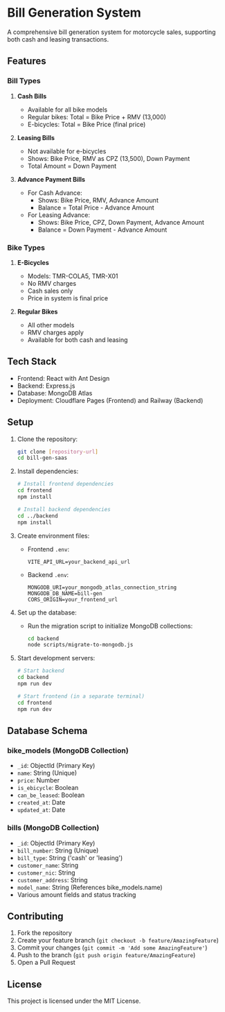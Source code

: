 # Bill Generation System

A comprehensive bill generation system for motorcycle sales, supporting both cash and leasing transactions.

## Features

### Bill Types
1. **Cash Bills**
   - Available for all bike models
   - Regular bikes: Total = Bike Price + RMV (13,000)
   - E-bicycles: Total = Bike Price (final price)

2. **Leasing Bills**
   - Not available for e-bicycles
   - Shows: Bike Price, RMV as CPZ (13,500), Down Payment
   - Total Amount = Down Payment

3. **Advance Payment Bills**
   - For Cash Advance:
     * Shows: Bike Price, RMV, Advance Amount
     * Balance = Total Price - Advance Amount
   - For Leasing Advance:
     * Shows: Bike Price, CPZ, Down Payment, Advance Amount
     * Balance = Down Payment - Advance Amount

### Bike Types
1. **E-Bicycles**
   - Models: TMR-COLA5, TMR-X01
   - No RMV charges
   - Cash sales only
   - Price in system is final price

2. **Regular Bikes**
   - All other models
   - RMV charges apply
   - Available for both cash and leasing

## Tech Stack

- Frontend: React with Ant Design
- Backend: Express.js
- Database: MongoDB Atlas
- Deployment: Cloudflare Pages (Frontend) and Railway (Backend)

## Setup

1. Clone the repository:
   ```bash
   git clone [repository-url]
   cd bill-gen-saas
   ```

2. Install dependencies:
   ```bash
   # Install frontend dependencies
   cd frontend
   npm install
   
   # Install backend dependencies
   cd ../backend
   npm install
   ```

3. Create environment files:
   - Frontend `.env`:
     ```env
     VITE_API_URL=your_backend_api_url
     ```
   - Backend `.env`:
     ```env
     MONGODB_URI=your_mongodb_atlas_connection_string
     MONGODB_DB_NAME=bill-gen
     CORS_ORIGIN=your_frontend_url
     ```

4. Set up the database:
   - Run the migration script to initialize MongoDB collections:
     ```bash
     cd backend
     node scripts/migrate-to-mongodb.js
     ```

5. Start development servers:
   ```bash
   # Start backend
   cd backend
   npm run dev
   
   # Start frontend (in a separate terminal)
   cd frontend
   npm run dev
   ```

## Database Schema

### bike_models (MongoDB Collection)
- `_id`: ObjectId (Primary Key)
- `name`: String (Unique)
- `price`: Number
- `is_ebicycle`: Boolean
- `can_be_leased`: Boolean
- `created_at`: Date
- `updated_at`: Date

### bills (MongoDB Collection)
- `_id`: ObjectId (Primary Key)
- `bill_number`: String (Unique)
- `bill_type`: String ('cash' or 'leasing')
- `customer_name`: String
- `customer_nic`: String
- `customer_address`: String
- `model_name`: String (References bike_models.name)
- Various amount fields and status tracking

## Contributing

1. Fork the repository
2. Create your feature branch (`git checkout -b feature/AmazingFeature`)
3. Commit your changes (`git commit -m 'Add some AmazingFeature'`)
4. Push to the branch (`git push origin feature/AmazingFeature`)
5. Open a Pull Request

## License

This project is licensed under the MIT License. 